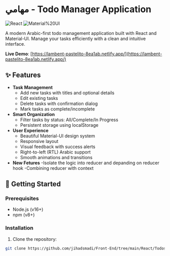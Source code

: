 # مهامي - Todo Manager Application

![React](https://img.shields.io/badge/React-18-blue?logo=react)
![Material%20UI](https://img.shields.io/badge/Material%20UI-5.14-lightblue?logo=mui)


A modern Arabic-first todo management application built with React and Material-UI. Manage your tasks efficiently with a clean and intuitive interface.

**Live Demo**: [https://lambent-pastelito-8ea1ab.netlify.app/](https://lambent-pastelito-8ea1ab.netlify.app/)



## ✨ Features

- **Task Management**
  - Add new tasks with titles and optional details
  - Edit existing tasks
  - Delete tasks with confirmation dialog
  - Mark tasks as complete/incomplete
- **Smart Organization**
  - Filter tasks by status: All/Complete/In Progress
  - Persistent storage using localStorage
- **User Experience**
  - Beautiful Material-UI design system
  - Responsive layout
  - Visual feedback with success alerts
  - Right-to-left (RTL) Arabic support
  - Smooth animations and transitions
- **New Fetures**
  -Isolate the logic into reducer and depanding on reducer hook
  -Combining reducer with context  
## 🚀 Getting Started

### Prerequisites
- Node.js (v16+)
- npm (v8+)

### Installation
1. Clone the repository:
```bash
git clone https://github.com/jihadsmadi/Front-End/tree/main/React/Todos%20App
